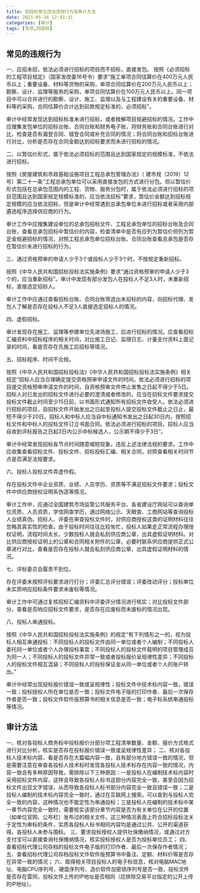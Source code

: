 ```yaml
---
title: 招投标常见违法违规行为及审计方法
date: 2023-05-16 12:43:31
categories: [审计]
tags: [专项,招投标]
---
```


## 常见的违规行为

一、应招未招，依法必须进行招标的项目而不招标，直接发包。
按照《必须招标的工程项目规定》（国家发改委16号令）要求“施工单项合同估算价在400万元人民币以上；重要设备、材料等货物的采购，单项合同估算价在200万元人民币以上；勘察、设计、监理等服务的采购，单项合同估算价在100万元人民币以上。同一项目中可以合并进行的勘察、设计、施工、监理以及与工程建设有关的重要设备、材料等的采购，合同估算价合计达到前款规定标准的，必须招标”。

审计中经常发现达到招标标准未进行招标，或者肢解项目规避招标的情况。工作中应搜集发包单位的招标台账、合同台账和财务电子账，将财务账和合同台账进行对比，检查是否有漏登合同、错登合同或补充合同的情况；将合同台账和招标台账进行对比，分析是否存在合同金额达到招标要求而未进行招标的情况。

二、以暂估价形式，属于依法必须招标的范围且达到国家规定的规模标准，不依法进行招标。

按照《房屋建筑和市政基础设施项目工程总承包管理办法》（ 建市规〔2019〕12号）第二十一条“工程总承包单位可以采用直接发包的方式进行分包。但以暂估价形式包括在总承包范围内的工程、货物、服务分包时，属于依法必须进行招标的项目范围且达到国家规定规模标准的，应当依法招标”要求，暂估价金额达到招标规定规模的应当依法招标，但是审计中经常遇到总承包单位未进行招标或者采用内部遴选程序选择供应商的行为。

审计工作中应搜集建设单位的总承包招标文件、工程总承包单位的招标台账及合同台账，查看总承包招标中暂估价的内容，检查清单中是否有应列为暂估价但列为暂定金规避招标的情况，对照工程总承包单位招标台账、合同台账查看总承包是否存在暂估价未进行招标的行为。

三、通过资格预审的申请人少于3个或投标人少于3个时，不按规定重新招标。

按照《中华人民共和国招标投标法实施条例》要求“通过资格预审的申请人少于3个的，应当重新招标”。审计中发现有部分发包人在投标人不足3人时，未重新招标，直接选定招标人。

审计工作中应通过查看招标台账、合同台账筛选出未招标的内容，向招标代理、发包人了解是否存在投标人不足3人直接选定招标人的情况。

四、虚假招标。

审计发现存在施工、监理等参建单位先进场施工，后进行招标的情况。应查看招标汇编资料中招标程序的相关时间，对比施工日记、监理日志、计量支付资料上面记录的时间，看是否存在先施工后招标等情况。

五、招标程序、时间不合规。

按照《中华人民共和国招标投标法》《中华人民共和国招标投标法实施条例》相关规定“招标人应当合理确定提交资格预审申请文件的时间。依法必须进行招标的项目提交资格预审申请文件的时间，自资格预审文件停止发售之日起不得少于5日。招标人对已发出的招标文件进行必要的澄清或者修改的，应当在招标文件要求提交投标文件截止时间至少15日前，以书面形式通知所有招标文件收受人。依法必须进行招标的项目，自招标文件开始发出之日起至投标人提交投标文件截止之日止，最短不得少于20日。招标人和中标人应当自中标通知书发出之日起30日内，按照招标文件和中标人的投标文件订立书面合同。依法必须进行招标的项目，招标人应当自收到评标报告之日起3日内公示中标候选人，公示期不得少于3日”。

审计中经常发现招标各节点时间随意缩短现象，违反上述法律法规的要求。工作中应收集查看招标文件、投标文件、招标投标汇编、相关合同，对照查看相关时间节点是否满足法规要求。

六、投标人投标文件弄虚作假。

存在投标文件中企业资质、业绩、人员学历、资质等不满足招标文件要求；投标文件中供应商授权证明系伪造等情况。

审计工作中，应通过全国建筑市场监管公共服务平台、各省建设厅网站可以查询单位资质、人员资质，学信网查学历，通过网络公示、天眼查、工商网站等查询投标人业绩真伪。招标人、评委在审查投标文件时，对供应商授权这类的证明材料往往忽略其真实性的检查。由于投标时间往往比较匆忙，投标人如果走正常流程办理授权证明，流程时间太长，少数投标人就会私刻供应商公章，出具虚假证明材料。对比供应商授权证明上的公章和合同相关附件的公章，必要时联系供应商提供正式公章进行对比，查看是否存在投标人就会私刻供应商公章，出具虚假证明材料的情况。

七、评标委员会履责不到位。

存在评委未按照评标要求进行打分；评委汇总评分错误；评委改动评分；投标单位未实质响应招标条件要求未废标等情况。

审计工作中可通过复核招标汇编资料中评委评分情况进行核实；对比投标文件部分，查看是否响应招标文件要求，是否存在应废标而未废标的情况出现。

八、投标人串通投标。

按照《中华人民共和国招标投标法实施条例》的规定“有下列情形之一的，视为投标人相互串通投标：不同投标人的投标文件由同一单位或者个人编制；不同投标人委托同一单位或者个人办理投标事宜；不同投标人的投标文件载明的项目管理成员为同一人；不同投标人的投标文件异常一致或者投标报价呈规律性差异；不同投标人的投标文件相互混装；不同投标人的投标保证金从同一单位或者个人的账户转出。”

审计中经常出现投标报价错误一致或呈规律性；投标文件中技术标内容一致，错误一致；投标授权人所在单位是否一致；投标文件电子版的打印作者、最后一次保存作者是否一致；投标文件软件版预算书的相关信息是否一致；电子标系统串通投标等情况。



## 审计方法

一、核对各投标人商务标中投标报价分部分项工程清单数量、金额、报价方式格式进行对比分析，核实是否存在投标报价错误一致或呈规律性差异；
二、核对各投标人技术标内容，看是否存在大篇幅内容一致，且有部分地方错误一致的情况，但是需要注意在审查各投标人技术标时发现各投标人技术标存在内容一致的情况，内容一致会有多种原因导致，需排除以下三种原因：一是投标人在编制技术标内容时采用招标文件内容，这样会导致各投标人标书这部分内容完全一致，甚至会因为招标文件出现文字错误，从而导致各投标人标书部分内容完全一致且错误一致；二是投标人编制的技术标内容完全一致时，通过在互联网上搜索，可以查到与投标人完全一致的内容，这种情况也不能定性为串通投标；三是投标人在编制的技术标中某一章节内容完全一致时，需要核实该部分章节内容是否为有关单位在公开的位置（如单位官网、公布栏）发布过的相关文件。这三种情况表面上符合招标投标法关于定性为串标的条件，实质各投标人标书相同内容均是通过公共、公开的渠道获得，各投标人未参与围标。
三、要求投标授权人提供社保缴纳情况，或通过对方支付宝可以直接查询社保缴纳情况，核实投标授权人是否为投标单位员工；
四、查看招标代理公司存档的投标文件电子版的打印作者、最后一次保存作者情况；
五、查看招标代理公司存档投标文件软件版预算书中备注、定额、材料价等是否存在异常一致的情况；
六、取得相关项目投标人的电子标信息，核对电脑MAC地址、电脑CPU序列号、硬盘序列号、造价软件加密锁序列号是否一致，投标文件是否存在雷同，投标文件上传的IP地址是否相同（应排除交易平台指定的公开上传的IP地址）。